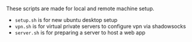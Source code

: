 These scripts are made for local and remote machine setup.

- `setup.sh` is for new ubuntu desktop setup
- `vpn.sh` is for virtual private servers to configure vpn via shadowsocks
- `server.sh` is for preparing a server to host a web app
